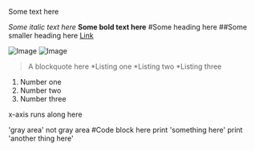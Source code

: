 Some text here

*Some italic text here*
**Some bold text here**
#Some heading here
##Some smaller heading here
[Link](http://minesweeperonline.com)

![Image](http://url/a.png)
![Image](https://url/www.google.com/url?sa=i&url=https%3A%2F%2Funsplash.com%2Fimages%2Ffood%2Fapple&psig=AOvVaw2XRYpEemF-ZOTinOymT9zN&ust=1649554389967000&source=images&cd=vfe&ved=0CAoQjRxqFwoTCOCnit_rhfcCFQAAAAAdAAAAABAD.png)

>A blockquote here
*Listing one
*Listing two
*Listing three

1. Number one
2. Number two
3. Number three

x-axis runs along here

'gray area' not gray area
#Code block here
print 'something here'
print 'another thing here'
